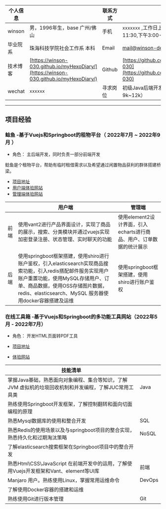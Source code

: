 
|个人信息|           |联系方式 |      |
|---------|---------|---------|------|
|winson|男，1996年生，base 广州/佛山|手机|`xxxxxxx`    ,工作日上午10:00-11:30,下午3:00-4:30可联系|
|毕业院系|珠海科技学院社会工作系 本科|Email|[mail@winson-dev.tk](mail@winson-dev.tk)|
|技术博客|[https://winson-030.github.io/myHexoDiary/](https://winson-030.github.io/myHexoDiary/)|Github|[https://github.com/Winson-030](https://github.com/Winson-030)|
|wechat|`xxxxxx`|寻求岗位|初级Java后端开发（意向薪酬9k~12k）

------------
## 项目经验

### 鲶鱼 -基于Vuejs和Springboot的租物平台（ 2022年7月 ~ 2022年9月 ）

- 角色： 主后端开发，同时负责一部分前端开发

鲶鱼是个租物平台，帮助有临时租借需求以及希望通过闲置物品获利的群体搭建桥梁。
- [项目地址]()
- [用户端体验网站](https://down.xiaoheihe.work)
- [管理端体验网站](https://admin.xiaoheihe.work)

||用户端 |管理端|
|--------|-------|-----|
|前端| 使用vant2进行产品界面设计，实现了商品的展示，搜索、分类模块并通过vuejs实现加密登录注册、状态管理、实时聊天的功能 |使用element2设计界面，引入echarts进行商品、用户、订单数据的统计展示|
|后端|使用springboot框架搭建，使用shiro进行账户鉴权，引入elasticsearch实现商品搜索功能，引入redis搭配邮件服务实现用户账户重置功能，使用MySQL存储用户、订单、商品数据，使用OSS存储图片数据，redis、elasticsearch、MySQL 服务器使用docker容器搭建及运维  |使用springboot框架搭建，使用shiro进行账户鉴权 |

### 在线工具箱 -基于Vuejs和Springboot的多功能工具网站（2022年5月 - 2022年7月）

- 角色： 开发HTML页面转PDF工具
  
- [项目地址]()
- [体验网站]() 

|技能清单||
|-----|----|
|掌握Java基础，熟悉面向对象编程、集合等知识，了解JVM 虚拟机的垃圾回收机制和并发编程，了解JUC常用工具类|Java|
|熟练使用Springboot开发框架，了解控制翻转和面向切面编程的原理|
|熟悉Mysql数据库的使用和整合开发|SQL|
|熟悉Redis的使用场景以及与springboot项目的整合实现，熟悉持久化和过期淘汰策略|NoSQL|
|了解elasticsearch搜索框架在Springboot项目中的整合开发|
|熟悉Html\CSS\JavaScript 在前端开发中的运用，了解使用Vuejs开发框架和Vant、element等UI库|前端|
|Manjaro 用户。熟练使用Linux，掌握常用运维命令|DevOps|
|了解使用Docker容器的搭建和运维||
|熟练使用Git进行版本管理|Git|
